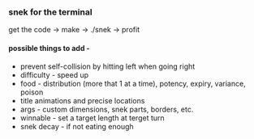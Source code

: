 

### snek for the terminal

get the code -> make -> ./snek -> profit

#### possible things to add - 
* prevent self-collision by hitting left when going right
* difficulty - speed up 
* food - distribution (more that 1 at a time), potency, expiry, variance, poison
* title animations and precise locations
* args - custom dimensions, snek parts, borders, etc.
* winnable - set a target length at terget turn
* snek decay - if not eating enough